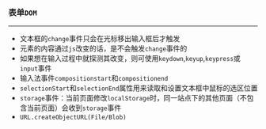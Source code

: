 ### 表单`DOM`

---

-  文本框的`change`事件只会在光标移出输入框后才触发
- 元素的内容通过`js`改变的话，是不会触发`change`事件的
- 如果想在输入过程中就探测其改变，则可使用`keydown`,`keyup`,`keypress`或`input`事件
- 输入法事件`compositionstart`和`compositionend`
- `selectionStart`和`selectionEnd`属性用来读取和设置文本框中鼠标的选区位置
-  `storage`事件：当前页面修改`localStorage`时，同一站点下的其他页面（不包含当前页面）会收到`storage`事件
- `URL.createObjectURL(File/Blob)`
